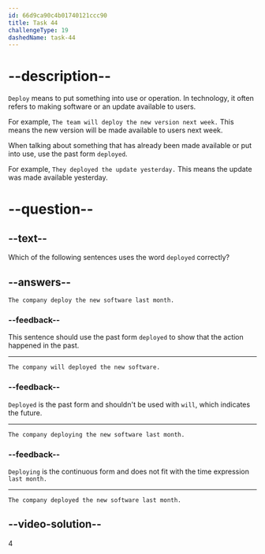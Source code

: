 ```yaml
---
id: 66d9ca90c4b01740121ccc90
title: Task 44
challengeType: 19
dashedName: task-44
---
```

# --description--

`Deploy` means to put something into use or operation. In technology, it often refers to making software or an update available to users.

For example, `The team will deploy the new version next week.` This means the new version will be made available to users next week.

When talking about something that has already been made available or put into use, use the past form `deployed`.

For example, `They deployed the update yesterday.` This means the update was made available yesterday.

# --question--

## --text--

Which of the following sentences uses the word `deployed` correctly?

## --answers--

`The company deploy the new software last month.`

### --feedback--

This sentence should use the past form `deployed` to show that the action happened in the past.

---

`The company will deployed the new software.`

### --feedback--

`Deployed` is the past form and shouldn't be used with `will`, which indicates the future.

---

`The company deploying the new software last month.`

### --feedback--

`Deploying` is the continuous form and does not fit with the time expression `last month.`

---

`The company deployed the new software last month.`

## --video-solution--

4
